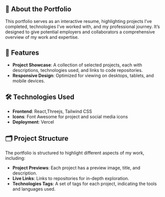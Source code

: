 

## 🔗 About the Portfolio

This portfolio serves as an interactive resume, highlighting projects I’ve completed, technologies I've worked with, and my professional journey. It’s designed to give potential employers and collaborators a comprehensive overview of my work and expertise.

## 🚀 Features

- **Project Showcase**: A collection of selected projects, each with descriptions, technologies used, and links to code repositories.
- **Responsive Design**: Optimized for viewing on desktops, tablets, and mobile devices.

## 🛠️ Technologies Used

- **Frontend**: React,Threejs, Tailwind CSS
- **Icons**: Font Awesome for project and social media icons
- **Deployment**: Vercel

## 🗂️ Project Structure

The portfolio is structured to highlight different aspects of my work, including:

- **Project Previews**: Each project has a preview image, title, and description.
- **Live Links**: Links to repositories for in-depth exploration.
- **Technologies Tags**: A set of tags for each project, indicating the tools and languages used.


